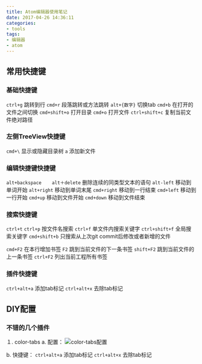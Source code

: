 ```yaml
---
title: Atom编辑器使用笔记
date: 2017-04-26 14:36:11
categories:
- tools
tags:
- 编辑器
- atom
---
```


## 常用快捷键

### 基础快捷键
  `ctrl+g` 跳转到行
  `cmd+r` 段落跳转或方法跳转
  `alt+{数字}` 切换tab
  `cmd+b` 在打开的文件之间切换
  `cmd+shift+o` 打开目录
  `cmd+o` 打开文件
  `ctrl+shift+c` 复制当前文件绝对路径

### 左侧TreeView快捷键
  `cmd+\` 显示或隐藏目录树
  `a` 添加新文件

### 编辑快捷键快捷键
  `alt+backspace`　　`alt＋delete` 删除连续的同类型文本的语句
  `alt-left` 移动到单词开始
  `alt+right` 移动到单词末尾
  `cmd+right` 移动到一行结束
  `cmd+left` 移动到一行开始
  `cmd+up` 移动到文件开始
  `cmd+down` 移动到文件结束

### 搜索快捷键
  `ctrl+t`  `ctrl+p` 按文件名搜索
  `ctrl+f` 单文件内搜索关键字
  `ctrl+shift+f` 全局搜索关键字
  `cmd+shift+b` 只搜索从上次git commit后修改或者新增的文件

  `cmd+F2` 在本行增加书签
  `F2` 跳到当前文件的下一条书签
  `shift+F2` 跳到当前文件的上一条书签
  `ctrl+F2` 列出当前工程所有书签

### 插件快捷键
  `ctrl+alt+a` 添加tab标记
  `ctrl+alt+x` 去除tab标记

## DIY配置

### 不错的几个插件

１. color-tabs
  a. 配置：
  ![color-tabs配置](/images/atom/color-tabs_setting.png)

  b. 快捷键：
  `ctrl+alt+a` 添加tab标记
  `ctrl+alt+x` 去除tab标记
